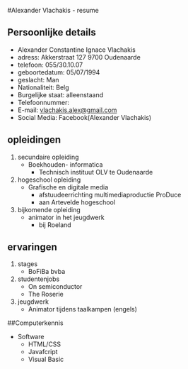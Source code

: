 #Alexander Vlachakis - resume
## Persoonlijke details
* Alexander Constantine Ignace Vlachakis
* adress: Akkerstraat 127 9700 Oudenaarde
* telefoon: 055/30.10.07
* geboortedatum: 05/07/1994
* geslacht: Man
* Nationaliteit: Belg
* Burgelijke staat: alleenstaand
* Telefoonnummer: 
* E-mail: vlachakis.alex@gmail.com
* Social Media: Facebook(Alexander Vlachakis)

## opleidingen
1. secundaire opleiding
	* Boekhouden- informatica
		* Technisch instituut OLV te Oudenaarde
2.  hogeschool opleiding
	* Grafische en digitale media 
		* afstuudeerrichting multimediaproductie ProDuce
		* aan Artevelde hogeschool
3. bijkomende opleiding
	* animator in het jeugdwerk
		* bij Roeland

## ervaringen
1. stages
    * BoFiBa bvba 
2. studentenjobs
    * On semiconductor
    * The Roserie  
3. jeugdwerk
    * Animator tijdens taalkampen (engels)

##Computerkennis
* Software
	* HTML/CSS
	* Javafcript
	* Visual Basic